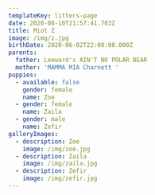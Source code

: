```yaml
---
templateKey: litters-page
date: 2020-08-10T21:57:41.703Z
title: Miot Z
image: /img/z.jpg
birthDate: 2020-06-02T22:00:00.000Z
parents:
  father: Leeward's AIN'T NO POLAR BEAR
  mother: 'MAMMA MIA Charnett '
puppies:
  - available: false
    gender: female
    name: Zoe
  - gender: female
    name: Zaila
  - gender: male
    name: Zefir
galleryImages:
  - description: Zoe
    image: /img/zoe.jpg
  - description: Zaila
    image: /img/zaila.jpg
  - description: Zefir
    image: /img/zefir.jpg
---
```


